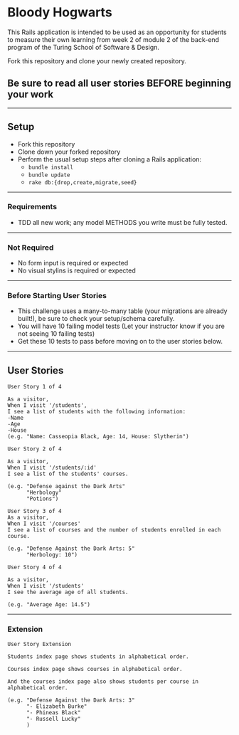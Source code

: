 # Bloody Hogwarts

This Rails application is intended to be used as an opportunity for students to measure their own learning from week 2 of module 2 of the back-end program of the Turing School of Software & Design.

Fork this repository and clone your newly created repository.

## Be sure to read all user stories BEFORE beginning your work
---

## Setup

* Fork this repository
* Clone down your forked repository
* Perform the usual setup steps after cloning a Rails application:
  - `bundle install`
  - `bundle update`
  - `rake db:{drop,create,migrate,seed}`
---

### Requirements

* TDD all new work; any model METHODS you write must be fully tested.
---
### Not Required

* No form input is required or expected
* No visual stylins is required or expected
---
### Before Starting User Stories

* This challenge uses a many-to-many table (your migrations are already built!), be sure to check your setup/schema carefully.
* You will have 10 failing model tests (Let your instructor know if you are not seeing 10 failing tests)
* Get these 10 tests to pass before moving on to the user stories below.

---

## User Stories

```
User Story 1 of 4

As a visitor,
When I visit '/students',
I see a list of students with the following information:
-Name
-Age
-House
(e.g. "Name: Casseopia Black, Age: 14, House: Slytherin")
```

```
User Story 2 of 4

As a visitor,
When I visit '/students/:id'
I see a list of the students' courses.

(e.g. "Defense against the Dark Arts"
      "Herbology"
      "Potions")
```

```
User Story 3 of 4
As a visitor,
When I visit '/courses'
I see a list of courses and the number of students enrolled in each course.

(e.g. "Defense Against the Dark Arts: 5"
      "Herbology: 10")
```

```
User Story 4 of 4

As a visitor,
When I visit '/students'
I see the average age of all students.

(e.g. "Average Age: 14.5")
```
---
### Extension
```
User Story Extension

Students index page shows students in alphabetical order.

Courses index page shows courses in alphabetical order.

And the courses index page also shows students per course in alphabetical order.

(e.g. "Defense Against the Dark Arts: 3"
      "- Elizabeth Burke"  
      "- Phineas Black"
      "- Russell Lucky"
      )
```

